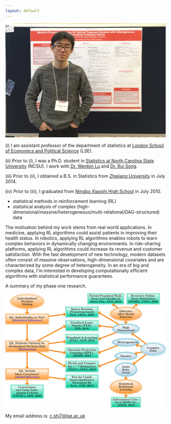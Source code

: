 ```yaml
---
layout: default
---
```


<!---<img class="profile-picture" src="profile0.jpg" width="1000" height="1000">-->
<img src="profile0.jpg">

(i) I am assistant professor of the department of statistics at [London School of Economics and Political Science](http://www.lse.ac.uk/statistics) (LSE). 

(ii) Prior to (i), I was a Ph.D. student in [Statistics at North Carolina State University](https://www.stat.ncsu.edu/) (NCSU). I work with [Dr. Wenbin Lu](https://www4.stat.ncsu.edu/~lu/) and 
[Dr. Rui Song](https://www4.stat.ncsu.edu/~song/). 

(iii) Prior to (ii), I obtained a B.S. in Statistics from [Zhejiang University](https://www.zju.edu.cn/english/) in July 2014.

(iv) Prior to (iii), I graduated from [Ningbo Xiaoshi High School](https://en.wikipedia.org/wiki/Xiaoshi_Middle_School) in July 2010.

<!---My CV can be found [here](./cv-4.pdf).>

My research is concentrated on

<!---* [statistical methods in precision medicine](research_pm)-->
* statistical methods in reinforcement learning (RL)
* statistical analysis of complex (high-dimensional/massive/heterogeneous/multi-relational/DAG-structured) data 

The motivation behind my work stems from real world applications. In medicine, applying RL algorithms could assist patients in improving their health status. In robotics, applying RL algorithms enables robots to learn complex behaviors in dynamically changing environments. In ride-sharing platforms, applying RL algorithms could increase its revenue and customer satisfaction. With the fast development of new technology, modern datasets often consist of massive observations, 
high-dimensional covariates and are characterized by some degree of heterogeneity. In an era of big and complex data, I'm interested in developing computationally efficient algorithms with statistical performance guarantees. 

A summary of my phase one research. 

<img src="phase-I.jpg" width="700">

My email address is: <c.shi7@lse.ac.uk>

